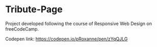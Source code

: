 # Tribute-Page
Project developed following the course of Responsive Web Design on freeCodeCamp.

Codepen link: https://codepen.io/pRoxanne/pen/zYqQJLG
